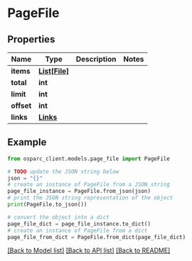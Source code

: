 # PageFile


## Properties

Name | Type | Description | Notes
------------ | ------------- | ------------- | -------------
**items** | [**List[File]**](File.md) |  | 
**total** | **int** |  | 
**limit** | **int** |  | 
**offset** | **int** |  | 
**links** | [**Links**](Links.md) |  | 

## Example

```python
from osparc_client.models.page_file import PageFile

# TODO update the JSON string below
json = "{}"
# create an instance of PageFile from a JSON string
page_file_instance = PageFile.from_json(json)
# print the JSON string representation of the object
print(PageFile.to_json())

# convert the object into a dict
page_file_dict = page_file_instance.to_dict()
# create an instance of PageFile from a dict
page_file_from_dict = PageFile.from_dict(page_file_dict)
```
[[Back to Model list]](../README.md#documentation-for-models) [[Back to API list]](../README.md#documentation-for-api-endpoints) [[Back to README]](../README.md)


